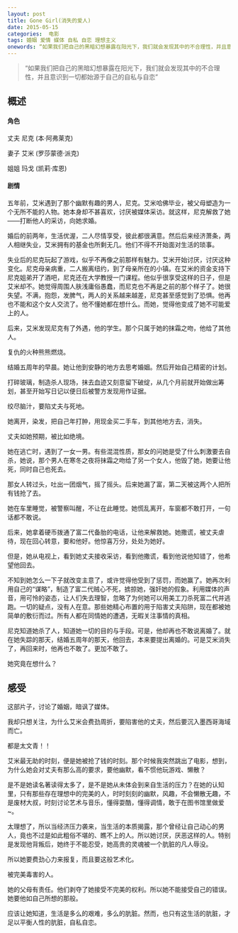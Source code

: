 ```yaml
---
layout: post
title: Gone Girl(消失的爱人) 
date: 2015-05-15
categories:  电影
tags: 婚姻 爱情 媒体 自私 自恋 理想主义 
onewords: “如果我们把自己的黑暗幻想暴露在阳光下，我们就会发现其中的不合理性，并且意识到一切都始源于自己的自私与自恋”
---
```

> “如果我们把自己的黑暗幻想暴露在阳光下，我们就会发现其中的不合理性，并且意识到一切都始源于自己的自私与自恋”

## 概述

#### 角色
  
丈夫    尼克    (本·阿弗莱克)

妻子    艾米    (罗莎蒙德·派克)   

姐姐    玛戈    (凯莉·库恩)

#### 剧情

五年前，艾米遇到了那个幽默有趣的男人，尼克。艾米哈佛毕业，被父母塑造为一个无所不能的人物。她本身却不甚喜欢，讨厌被媒体采访。就这样，尼克解救了她——打断他人的采访，向她求婚。

婚后的前两年，生活优渥，二人尽情享受，彼此都很满意。然后后来经济萧条，两人相继失业，艾米拥有的基金也所剩无几。他们不得不开始面对生活的琐事。

失业后的尼克玩起了游戏，似乎不再像之前那样有魅力。艾米开始讨厌，讨厌这种变化。尼克母亲病重，二人搬离纽约，到了母亲所在的小镇。在艾米的资金支持下尼克姐弟开了酒吧，尼克还在大学教授一门课程。他似乎很享受这样的日子，但是艾米却不。她觉得周围人肤浅庸俗愚蠢，而尼克也不再是之前的那个样子了。她很失望。不满，抱怨，发脾气，两人的关系越来越差，尼克甚至感觉到了恐惧。他再也不能和这个女人交流了。他不懂她都在想什么。而她，觉得他变成了她不可能爱上的人。

后来，艾米发现尼克有了外遇，他的学生。那个只属于她的抹霜之吻，他给了其他人。

复仇的火种熊熊燃烧。

结婚五周年的早晨。她让他到安静的地方去思考婚姻。然后开始自己精密的计划。

打碎玻璃，制造杀人现场，抹去血迹又刻意留下破绽，从几个月前就开始做出筹划，甚至开始写日记以便日后被警方发现用作证据。

绞尽脑汁，要陷丈夫与死地。

她离开，染发，把自己年打肿，用现金买二手车，到其他地方去，消失。

丈夫如她预期，被比如绝境。

她在逃亡时，遇到了一女一男。有些混混性质，那女的问她是受了什么刺激要去自杀，她说，那个男人在寒冬之夜将抹霜之吻给了另一个女人，他毁了她，她要让他死，同时自己也死去。

那女人转过头，吐出一团烟气，摇了摇头。后来她漏了富，第二天被这两个人把所有钱抢了去。

她在车里睡觉，被警察叫醒，不让在此睡觉。她慌乱离开，车窗都不敢打开，一句话都不敢说。

后来，她拿着硬币拨通了富二代备胎的电话，让他来解救她。她撒谎，被丈夫虐待，现在回心转意，要和他好。他惊喜万分，处处为她好。

但是，她从电视上，看到她丈夫接收采访，看到他撒谎，看到他说他知错了，他希望他回去。

不知到她怎么一下子就改变主意了，或许觉得他受到了惩罚，而她赢了。她再次利用自己的“谋略”，制造了富二代贼心不死，掳掠她，强奸她的假象。利用媒体的声音，用可怜的姿态，让人们失去理智，忽略了为何她可以用美工刀杀死富二代并逃跑。一切的疑点，没有人在意。那些她精心布置的用于陷害丈夫陷阱，现在都被她简单的敷衍而过。所有人都在同情她的遭遇，无暇关注事情的真相。

尼克知道她杀了人，知道她一切的目的与手段。可是，他却再也不敢说离婚了。就在她失踪的那天，结婚五周年的那天，他回去，本来要提出离婚的。可是艾米消失了，再回来时，他再也不敢了。更加不敢了。

她究竟在想什么？

## 感受

这部片子，讨论了婚姻，暗讽了媒体。

我却只想关注，为什么艾米会费劲周折，要陷害他的丈夫，然后要沉入墨西哥海域而亡。

都是太文青！！

艾米最无助的时刻，便是她被抢了钱的时刻。那个时候我突然跳出了电影，想到，为什么她会对丈夫有那么高的要求，要他幽默，看不惯他玩游戏、懒散？

是不是她读名著读得太多了，是不是她从未体会到来自生活的压力？在她的认知里，只有那些存在理想中的完美的人，时时刻刻的幽默，风趣，不会懒散无趣，不是废材大叔，时刻讨论艺术与音乐，懂得耍酷，懂得调情，敢于在图书馆里做爱~。

太理想了，所以当经济压力袭来，当生活的本质揭露，那个曾经让自己动心的男人，竟也不过是如此粗俗不堪的、瞧不上的人。所以她讨厌，厌恶这样的人。特别是发现他背叛后，她终于不能忍受，她高贵的灵魂被一个肮脏的凡人辱没。

所以她要费劲心力来报复，而且要这般艺术化。

被完美毒害的人。

她的父母有责任。他们剥夺了她接受不完美的权利。所以她不能接受自己的错误。她要他如自己所想的那般。

应该让她知道，生活是多么的艰难，多么的肮脏。然而，也只有这生活的肮脏，才足以平衡人性的肮脏，自私自恋。

